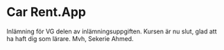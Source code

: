 # Car Rent.App

Inlämning för VG delen av inlämningsuppgiften. Kursen är nu slut, glad att ha haft dig som lärare. 
Mvh, Sekerie Ahmed. 
